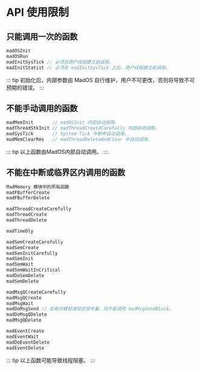 # API 使用限制

## 只能调用一次的函数
```c
madOSInit
madOSRun
madInitSysTick // 必须在用户线程建立前调用。
madInitStatist // 必须在 madInitSysTick 之后，用户线程建立前调用。
```
::: tip
初始化后，内部参数由 MadOS 自行维护，用户不可更改，否则将导致不可预期的错误。
:::

## 不能手动调用的函数
```c
madMemInit       // madOSInit 内部自动调用。
madThreadStkInit // madThreadCreateCarefully 内部自动调用。
madSysTick       // System Tick 中断中自动调用。
madMemClearRes   // madThreadDeleteAndClear 中自动调用。
```
::: tip
以上函数由MadOS内部自动调用。
:::

## 不能在中断或临界区内调用的函数
```c
MadMemory 模块中的所有函数
madFBufferCreate
madFBufferDelete

madThreadCreateCarefully
madThreadCreate
madThreadDelete

madTimeDly

madSemCreateCarefully
madSemCreate
madSemInitCarefully
madSemInit
madSemWait
madSemWaitInCritical
madDoSemDelete
madSemDelete

madMsgQCreateCarefully
madMsgQCreate
madMsgWait
madDoMsgSend // 如有内建投递锁定信号量，则不能调用 madMsgSendBlock。
madDoMsgQDelete
madMsgQDelete

madEventCreate
madEventWait
madDoEventDelete
madEventDelete
```
::: tip
以上函数可能导致线程阻塞。
:::
